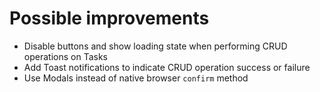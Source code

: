 # Possible improvements

- Disable buttons and show loading state when performing CRUD operations on Tasks
- Add Toast notifications to indicate CRUD operation success or failure
- Use Modals instead of native browser `confirm` method